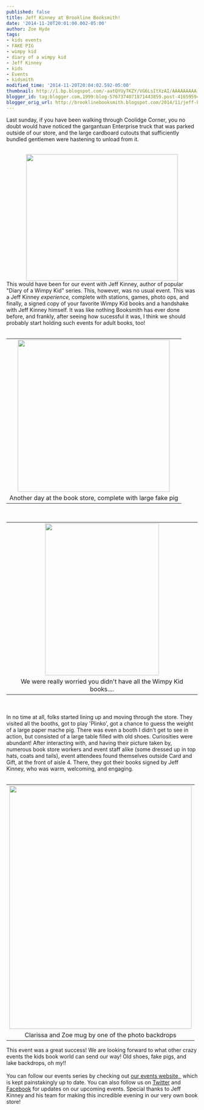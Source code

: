 ```yaml
---
published: false
title: Jeff Kinney at Brookline Booksmith!
date: '2014-11-20T20:01:00.002-05:00'
author: Zoe Hyde
tags:
- kids events
- FAKE PIG
- wimpy kid
- diary of a wimpy kid
- Jeff Kinney
- kids
- Events
- kidsmith
modified_time: '2014-11-20T20:04:02.592-05:00'
thumbnail: http://1.bp.blogspot.com/-aatQYUyTKZY/VG6LsItXzAI/AAAAAAAAAik/yFBjquWxjDY/s72-c/Screenshot%2B2014-11-20%2B19.45.51.png
blogger_id: tag:blogger.com,1999:blog-5767374071871443859.post-4165959474721951629
blogger_orig_url: http://brooklinebooksmith.blogspot.com/2014/11/jeff-kinney-at-brookline-booksmith.html
---
```


Last sunday, if you have been walking through Coolidge Corner, you no doubt would have noticed the gargantuan Enterprise truck that was parked outside of our store, and the large cardboard cutouts that sufficiently bundled gentlemen were hastening to unload from it.<br /><br /><div class="separator" style="clear: both; text-align: center;"><a href="http://1.bp.blogspot.com/-aatQYUyTKZY/VG6LsItXzAI/AAAAAAAAAik/yFBjquWxjDY/s1600/Screenshot%2B2014-11-20%2B19.45.51.png" imageanchor="1" style="margin-left: 1em; margin-right: 1em;"><img border="0" src="http://1.bp.blogspot.com/-aatQYUyTKZY/VG6LsItXzAI/AAAAAAAAAik/yFBjquWxjDY/s1600/Screenshot%2B2014-11-20%2B19.45.51.png" height="333" width="400" /></a></div>This would have been for our event with Jeff Kinney, author of popular "Diary of a Wimpy Kid" series. This, however, was no usual event. This was a Jeff Kinney <i>experience, </i>complete with stations, games, photo ops, and finally, a signed copy of your favorite Wimpy Kid books and a handshake with Jeff Kinney himself. It was like nothing Booksmith has ever done before, and frankly, after seeing how sucessful it was, I think we should probably start holding such events for adult books, too!<br /><br /><table align="center" cellpadding="0" cellspacing="0" class="tr-caption-container" style="margin-left: auto; margin-right: auto; text-align: center;"><tbody><tr><td style="text-align: center;"><a href="http://4.bp.blogspot.com/-1lk1wmP62FY/VG6Mg4HR_VI/AAAAAAAAAis/ps9X2aUIfFI/s1600/Photo%2BNov%2B16%2C%2B1%2B08%2B59%2BPM%2B(1).jpg" imageanchor="1" style="margin-left: auto; margin-right: auto;"><img border="0" src="http://4.bp.blogspot.com/-1lk1wmP62FY/VG6Mg4HR_VI/AAAAAAAAAis/ps9X2aUIfFI/s1600/Photo%2BNov%2B16%2C%2B1%2B08%2B59%2BPM%2B(1).jpg" height="400" width="400" /></a></td></tr><tr><td class="tr-caption" style="text-align: center;">Another day at the book store, complete with large fake pig</td></tr></tbody></table><br /><table align="center" cellpadding="0" cellspacing="0" class="tr-caption-container" style="margin-left: auto; margin-right: auto; text-align: center;"><tbody><tr><td style="text-align: center;"><a href="http://1.bp.blogspot.com/-Cj-SlIuIvWc/VG6MjaDuddI/AAAAAAAAAi0/HYWkna7PtpI/s1600/Photo%2BNov%2B16%2C%2B1%2B09%2B45%2BPM.jpg" imageanchor="1" style="margin-left: auto; margin-right: auto;"><img border="0" src="http://1.bp.blogspot.com/-Cj-SlIuIvWc/VG6MjaDuddI/AAAAAAAAAi0/HYWkna7PtpI/s1600/Photo%2BNov%2B16%2C%2B1%2B09%2B45%2BPM.jpg" height="400" width="300" /></a></td></tr><tr><td class="tr-caption" style="text-align: center;">We were really worried you didn't have all the Wimpy Kid books....</td></tr></tbody></table><br /><br />In no time at all, folks started lining up and moving through the store. They visited all the booths, got to play 'Plinko', got a chance to guess the weight of a large paper mache pig. There was even a booth I didn't get to see in action, but consisted of a large table filled with old shoes. Curiosities were abundant! After interacting with, and having their picture taken by, numerous book store workers and event staff alike (some dressed up in top hats, coats and tails), event attendees found themselves outside Card and Gift, at the front of aisle 4. There, they got their books signed by Jeff Kinney, who was warm, welcoming, and engaging.<br /><br /><table align="center" cellpadding="0" cellspacing="0" class="tr-caption-container" style="margin-left: auto; margin-right: auto; text-align: center;"><tbody><tr><td style="text-align: center;"><a href="http://1.bp.blogspot.com/-Dpb22Iu9EqQ/VG6NWLasFvI/AAAAAAAAAi8/53n2kveS3TM/s1600/Photo%2BNov%2B16%2C%2B6%2B27%2B35%2BPM.jpg" imageanchor="1" style="margin-left: auto; margin-right: auto;"><img border="0" src="http://1.bp.blogspot.com/-Dpb22Iu9EqQ/VG6NWLasFvI/AAAAAAAAAi8/53n2kveS3TM/s1600/Photo%2BNov%2B16%2C%2B6%2B27%2B35%2BPM.jpg" height="640" width="480" /></a></td></tr><tr><td class="tr-caption" style="text-align: center;">Clarissa and Zoe mug by one of the photo backdrops</td></tr></tbody></table>This event was a great success! We are looking forward to what other crazy events the kids book world can send our way! Old shoes, fake pigs, and lake backdrops, oh my!!<br /><div><br /></div><div>You can follow our events series by checking out <a href="http://brooklinebooksmith.com/events/mainevent.html" target="_blank">our events website,&nbsp;</a>&nbsp;which is kept painstakingly up to date. You can also follow us on <a href="https://twitter.com/booksmithtweets" target="_blank">Twitter</a> and <a href="https://www.facebook.com/brooklinebooksmith" target="_blank">Facebook</a> for updates on our upcoming events. Special thanks to Jeff Kinney and his team for making this incredible evening in our very own book store!</div>